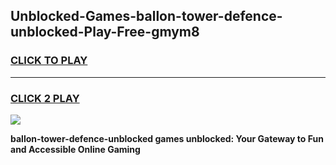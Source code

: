 
## Unblocked-Games-ballon-tower-defence-unblocked-Play-Free-gmym8
<h3>
<a href="https://premium76.site?title=ballon-tower-defence-unblocked&ref=21A">CLICK TO PLAY</a></h3>
<hr>

<h3>
<a href="https://premium76.site?title=ballon-tower-defence-unblocked&ref=21A">CLICK 2 PLAY</a>
  
</h3>

<a href="https://premium76.site?title=ballon-tower-defence-unblocked&ref=21A"><img src="https://clearcache.store/games.png"></a>


**ballon-tower-defence-unblocked games unblocked: Your Gateway to Fun and Accessible Online Gaming**
